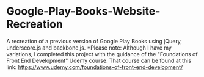# Google-Play-Books-Website-Recreation
A recreation of a previous version of Google Play Books using jQuery, underscore.js and backbone.js. *Please note: Although I have my variations, I completed this project with the guidance of the "Foundations of Front End Development" Udemy course. That course can be found at this link: https://www.udemy.com/foundations-of-front-end-development/
